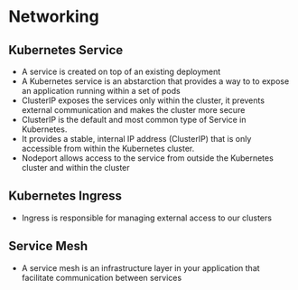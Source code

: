 # Networking

## Kubernetes Service
- A service is created on top of an existing deployment
- A Kubernetes service is an abstarction that provides a way to to expose an        application running within a set of pods 
- ClusterIP exposes the services only within the cluster, it prevents external communication and makes the cluster more secure
 - ClusterIP is the default and most common type of Service in Kubernetes.
 - It provides a stable, internal IP address (ClusterIP) that is only accessible from within the Kubernetes cluster.
- Nodeport allows access to the service from outside the Kubernetes cluster and within the cluster

## Kubernetes Ingress
- Ingress is responsible for managing external access to our clusters

## Service Mesh
- A service mesh is an infrastructure layer in your application that facilitate  communication between services
